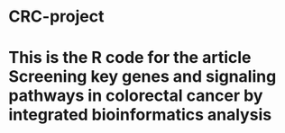 # CRC-project
# This is the R code for the article  Screening key genes and signaling pathways in colorectal cancer by integrated bioinformatics analysis
